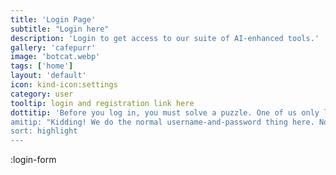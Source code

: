 ```yaml
---
title: 'Login Page'
subtitle: "Login here"
description: 'Login to get access to our suite of AI-enhanced tools.'
gallery: 'cafepurr'
image: 'botcat.webp'
tags: ['home']
layout: 'default'
icon: kind-icon:settings
category: user
tooltip: login and registration link here
dottitip: 'Before you log in, you must solve a puzzle. One of us only lies, and—"
amitip: "Kidding! We do the normal username-and-password thing here. No riddles required."
sort: highlight
---
```


:login-form